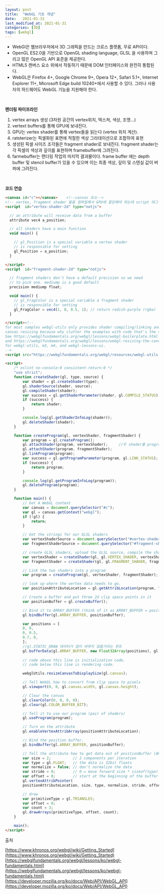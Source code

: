 ```yaml
---
layout: post
title:  "WebGL 기초 개념"
date:   2021-01-31
last_modified_at: 2021-01-31
categories: [3D]
tags: [webgl]
---
```


- WebGl은 웹브라우저에서 3D 그래픽을 만드는 크로스 플랫폼, 무료 API이다.
- OpenGL ES2.0을 기반으로 OpenGL shading language, GLSL 을 사용하며 그리고 많은 OpenGL API 표준을 제공한다.
- HTML5 캔버스 요소 위에서 작동하기 때문에 DOM 인터페이스와 완전히 통합된다.
- WebGL은 Firefox 4+, Google Chrome 9+, Opera 12+, Safari 5.1+, Internet Explorer 11+, Microsoft Edge build 10240+에서 사용할 수 있다. 그러나 사용자의 하드웨어도 WebGL 기능을 지원해야 한다.

<br/>

**렌더링 파이프라인**
1. vertex arrays 생성 (3차원 공간의 vertex위치, 텍스쳐, 색상, 조명...)
2. vertext buffers를 통해 GPU에 보내진다.
3. GPU는 vertex shader를 통해 vertex들을 읽는다 (vertex 위치 계산). 
4. ratsterizer는 픽셀화된 표면에 적절한 색상 그라데이션으로 조합하여 표현
5. 생성된 픽셀 사이즈 조각들은 fragment shader로 보내진다. fragment shader는 각 픽셀의 색상과 깊이를 표현하며 framebuffer에 그려진다.
6. farmebuffer는 랜더링 작업의 마지막 결과물이다. frame buffer 에는 depth buffer 및 stencil buffer가 있을 수 있으며 이는 최종 색상, 깊이 및 스텐실 값이 버퍼에 그려진다.

<br/>

**코드 연습**
```html
<canvas id="c"></canvas>    <!--canvas 요소-->
<!-- vertex, fragment shader 들을 컴파일해서 GPU에 할당해야 하는데 script 태그 안에 넣어 사용-->
<script  id="vertex-shader-2d" type="notjs">

  // an attribute will receive data from a buffer
  attribute vec4 a_position;

  // all shaders have a main function
  void main() {

    // gl_Position is a special variable a vertex shader
    // is responsible for setting
    gl_Position = a_position;
  }

</script>
<script  id="fragment-shader-2d" type="notjs">

  // fragment shaders don't have a default precision so we need
  // to pick one. mediump is a good default
  precision mediump float;

  void main() {
    // gl_FragColor is a special variable a fragment shader
    // is responsible for setting
    gl_FragColor = vec4(1, 0, 0.5, 1); // return redish-purple (rgba)
  }

</script><!--
for most samples webgl-utils only provides shader compiling/linking and
canvas resizing because why clutter the examples with code that's the same in every sample.
See https://webglfundamentals.org/webgl/lessons/webgl-boilerplate.html
and https://webglfundamentals.org/webgl/lessons/webgl-resizing-the-canvas.html
for webgl-utils, m3, m4, and webgl-lessons-ui.
-->
<script src="https://webglfundamentals.org/webgl/resources/webgl-utils.js"></script>

<script>
    /* eslint no-console:0 consistent-return:0 */
    "use strict";
    function createShader(gl, type, source) {
        var shader = gl.createShader(type);
        gl.shaderSource(shader, source);
        gl.compileShader(shader);
        var success = gl.getShaderParameter(shader, gl.COMPILE_STATUS);
        if (success) {
            return shader;
        }

        console.log(gl.getShaderInfoLog(shader));
        gl.deleteShader(shader);
    }

    function createProgram(gl, vertexShader, fragmentShader) {
        var program = gl.createProgram();
        gl.attachShader(program, vertexShader);     //두 shader를 program에 link
        gl.attachShader(program, fragmentShader);
        gl.linkProgram(program);
        var success = gl.getProgramParameter(program, gl.LINK_STATUS);
        if (success) {
            return program;
        }

        console.log(gl.getProgramInfoLog(program));
        gl.deleteProgram(program);
    }

    function main() {
        // Get A WebGL context
        var canvas = document.querySelector("#c");
        var gl = canvas.getContext("webgl");
        if (!gl) {
            return;
        }

        // Get the strings for our GLSL shaders
        var vertexShaderSource = document.querySelector("#vertex-shader-2d").text;
        var fragmentShaderSource = document.querySelector("#fragment-shader-2d").text;

        // create GLSL shaders, upload the GLSL source, compile the shaders
        var vertexShader = createShader(gl, gl.VERTEX_SHADER, vertexShaderSource);
        var fragmentShader = createShader(gl, gl.FRAGMENT_SHADER, fragmentShaderSource);

        // Link the two shaders into a program
        var program = createProgram(gl, vertexShader, fragmentShader);

        // look up where the vertex data needs to go.
        var positionAttributeLocation = gl.getAttribLocation(program, "a_position");

        // Create a buffer and put three 2d clip space points in it
        var positionBuffer = gl.createBuffer();

        // Bind it to ARRAY_BUFFER (think of it as ARRAY_BUFFER = positionBuffer)
        gl.bindBuffer(gl.ARRAY_BUFFER, positionBuffer);

        var positions = [
        0, 0,
        0, 0.5,
        0.7, 0,
        ];
        //gl.STATIC_DRAW 데이터가 많이 바뀌지 않을거라는 힌트
        gl.bufferData(gl.ARRAY_BUFFER, new Float32Array(positions), gl.STATIC_DRAW); 
                                                
        // code above this line is initialization code.
        // code below this line is rendering code.

        webglUtils.resizeCanvasToDisplaySize(gl.canvas);

        // Tell WebGL how to convert from clip space to pixels
        gl.viewport(0, 0, gl.canvas.width, gl.canvas.height);

        // Clear the canvas
        gl.clearColor(0, 0, 0, 0);
        gl.clear(gl.COLOR_BUFFER_BIT);

        // Tell it to use our program (pair of shaders)
        gl.useProgram(program);

        // Turn on the attribute
        gl.enableVertexAttribArray(positionAttributeLocation);

        // Bind the position buffer.
        gl.bindBuffer(gl.ARRAY_BUFFER, positionBuffer);

        // Tell the attribute how to get data out of positionBuffer (ARRAY_BUFFER)
        var size = 2;          // 2 components per iteration
        var type = gl.FLOAT;   // the data is 32bit floats
        var normalize = false; // don't normalize the data
        var stride = 0;        // 0 = move forward size * sizeof(type) each iteration to get the next position
        var offset = 0;        // start at the beginning of the buffer
        gl.vertexAttribPointer(
        positionAttributeLocation, size, type, normalize, stride, offset);

        // draw
        var primitiveType = gl.TRIANGLES;
        var offset = 0;
        var count = 3;
        gl.drawArrays(primitiveType, offset, count);
    }

    main();
</script>
```

출처 

[https://www.khronos.org/webgl/wiki/Getting_Started](https://www.khronos.org/webgl/wiki/Getting_Started)
[https://webglfundamentals.org/webgl/lessons/ko/webgl-fundamentals.html](https://webglfundamentals.org/webgl/lessons/ko/webgl-fundamentals.html)
[https://developer.mozilla.org/ko/docs/Web/API/WebGL_API](https://developer.mozilla.org/ko/docs/Web/API/WebGL_API)
<br/>
